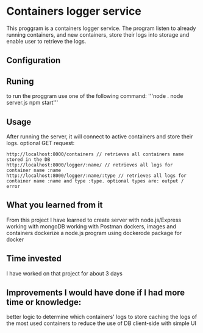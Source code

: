 # Containers logger service
This proggram is a containers logger service. 
The program listen to already running containers, and new containers,
store their logs into storage and enable user to retrieve the logs.

## Configuration

## Runing
to run the proggram use one of the following command:
'''node . 
node server.js 
npm start'''

## Usage
After running the server, it will connect to active containers and store their logs.
optional GET request:
```
http://localhost:8000/containers // retrieves all containers name stored in the DB
http://localhost:8000/logger/:name/ // retrieves all logs for container name :name
http://localhost:8000/logger/:name/:type // retrieves all logs for container name :name and type :type. optional types are: output / error
```
## What you learned from it
From this project I have learned to 
create server with node.js/Express
working with mongoDB
working with Postman
dockers, images and containers
dockerize a node.js program
using dockerode package for docker

## Time invested
I have worked on that project for about 3 days

## Improvements I would have done if I had more time or knowledge:
better logic to determine which containers' logs to store 
caching the logs of the most used containers to reduce the use of DB
client-side with simple UI